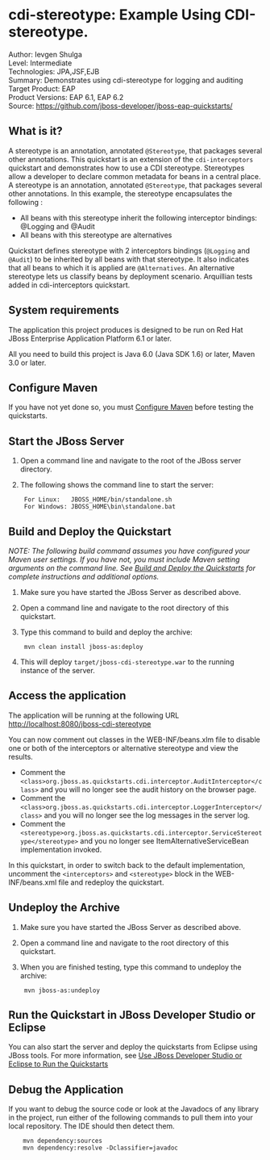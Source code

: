 cdi-stereotype: Example Using CDI-stereotype.
=================================================================================
Author: Ievgen Shulga  
Level: Intermediate  
Technologies: JPA,JSF,EJB  
Summary: Demonstrates using cdi-stereotype for logging and auditing  
Target Product: EAP  
Product Versions: EAP 6.1, EAP 6.2  
Source: <https://github.com/jboss-developer/jboss-eap-quickstarts/>  

What is it?
-----------
A stereotype is an annotation, annotated `@Stereotype`, that packages several other annotations.
This quickstart is an extension of the `cdi-interceptors` quickstart and demonstrates how to use a CDI stereotype. Stereotypes allow a developer to declare common metadata for beans in a central place. A stereotype is an annotation, annotated `@Stereotype`, that packages several other annotations.
In this example, the stereotype encapsulates the following :

* All beans with this stereotype inherit the following interceptor bindings: @Logging and @Audit
* All beans with this stereotype are alternatives

Quickstart defines stereotype with 2 interceptors bindings (`@Logging` and `@Audit`) to be inherited by all beans with that stereotype. It also indicates that all beans to which it is applied are `@Alternatives`. An alternative stereotype lets us classify beans by deployment scenario.
Arquillian tests added in cdi-interceptors quickstart.

System requirements
-------------------

The application this project produces is designed to be run on Red Hat JBoss Enterprise Application Platform 6.1 or later. 

All you need to build this project is Java 6.0 (Java SDK 1.6) or later, Maven 3.0 or later.

 
Configure Maven
---------------

If you have not yet done so, you must [Configure Maven](../README.md#configure-maven) before testing the quickstarts.


Start the JBoss Server
-------------------------

1. Open a command line and navigate to the root of the JBoss server directory.
2. The following shows the command line to start the server:

        For Linux:   JBOSS_HOME/bin/standalone.sh
        For Windows: JBOSS_HOME\bin\standalone.bat


Build and Deploy the Quickstart
-------------------------

_NOTE: The following build command assumes you have configured your Maven user settings. If you have not, you must include Maven setting arguments on the command line. See [Build and Deploy the Quickstarts](../README.md#build-and-deploy-the-quickstarts) for complete instructions and additional options._

1. Make sure you have started the JBoss Server as described above.
2. Open a command line and navigate to the root directory of this quickstart.
3. Type this command to build and deploy the archive:

        mvn clean install jboss-as:deploy

4. This will deploy `target/jboss-cdi-stereotype.war` to the running instance of the server.
 

Access the application 
---------------------

The application will be running at the following URL <http://localhost:8080/jboss-cdi-stereotype>

You can now comment out classes in the WEB-INF/beans.xlm file to disable one or both of the interceptors or alternative stereotype and view the results.

* Comment the `<class>org.jboss.as.quickstarts.cdi.interceptor.AuditInterceptor</class>` and you will no longer see the audit history on the browser page.
* Comment the `<class>org.jboss.as.quickstarts.cdi.interceptor.LoggerInterceptor</class>` and you will no longer see the log messages in the server log.
* Comment the `<stereotype>org.jboss.as.quickstarts.cdi.interceptor.ServiceStereotype</stereotype>` and you no longer see ItemAlternativeServiceBean implementation invoked.

In this quickstart, in order to switch back to the default implementation, 
uncomment the `<interceptors>` and `<stereotype>` block in the WEB-INF/beans.xml file and redeploy the quickstart.

Undeploy the Archive
--------------------

1. Make sure you have started the JBoss Server as described above.
2. Open a command line and navigate to the root directory of this quickstart.
3. When you are finished testing, type this command to undeploy the archive:

        mvn jboss-as:undeploy


Run the Quickstart in JBoss Developer Studio or Eclipse
-------------------------------------
You can also start the server and deploy the quickstarts from Eclipse using JBoss tools. For more information, see [Use JBoss Developer Studio or Eclipse to Run the Quickstarts](../README.md#use-jboss-developer-studio-or-eclipse-to-run-the-quickstarts) 


Debug the Application
------------------------------------

If you want to debug the source code or look at the Javadocs of any library in the project, run either of the following commands to pull them into your local repository. The IDE should then detect them.

        mvn dependency:sources
        mvn dependency:resolve -Dclassifier=javadoc
